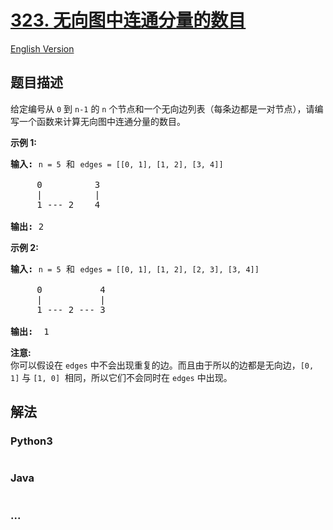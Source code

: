 # [323. 无向图中连通分量的数目](https://leetcode-cn.com/problems/number-of-connected-components-in-an-undirected-graph)

[English Version](/solution/0300-0399/0323.Number%20of%20Connected%20Components%20in%20an%20Undirected%20Graph/README_EN.md)

## 题目描述
<!-- 这里写题目描述 -->
<p>给定编号从 <code>0</code> 到 <code>n-1</code> 的 <code>n</code> 个节点和一个无向边列表（每条边都是一对节点），请编写一个函数来计算无向图中连通分量的数目。</p>

<p><strong>示例 1:</strong></p>

<pre><strong>输入: </strong><code>n = 5</code> 和 <code>edges = [[0, 1], [1, 2], [3, 4]]</code>

     0          3
     |          |
     1 --- 2    4 

<strong>输出: </strong>2
</pre>

<p><strong>示例 2:</strong></p>

<pre><strong>输入: </strong><code>n = 5</code> 和 <code>edges = [[0, 1], [1, 2], [2, 3], [3, 4]]</code>

     0           4
     |           |
     1 --- 2 --- 3

<strong>输出:  </strong>1
</pre>

<p><strong>注意:</strong><br>
你可以假设在 <code>edges</code> 中不会出现重复的边。而且由于所以的边都是无向边，<code>[0, 1]</code> 与 <code>[1, 0]</code>  相同，所以它们不会同时在 <code>edges</code> 中出现。</p>



## 解法
<!-- 这里可写通用的实现逻辑 -->


<!-- tabs:start -->

### **Python3**
<!-- 这里可写当前语言的特殊实现逻辑 -->

```python

```

### **Java**
<!-- 这里可写当前语言的特殊实现逻辑 -->

```java

```

### **...**
```

```

<!-- tabs:end -->